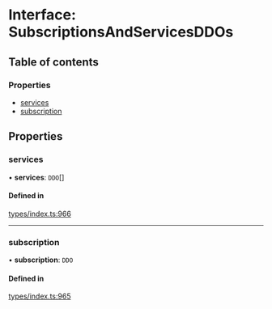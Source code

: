 # Interface: SubscriptionsAndServicesDDOs

## Table of contents

### Properties

- [services](SubscriptionsAndServicesDDOs.md#services)
- [subscription](SubscriptionsAndServicesDDOs.md#subscription)

## Properties

### services

• **services**: `DDO`[]

#### Defined in

[types/index.ts:966](https://github.com/nevermined-io/react-components/blob/f13a3b1/catalog/src/types/index.ts#L966)

___

### subscription

• **subscription**: `DDO`

#### Defined in

[types/index.ts:965](https://github.com/nevermined-io/react-components/blob/f13a3b1/catalog/src/types/index.ts#L965)
